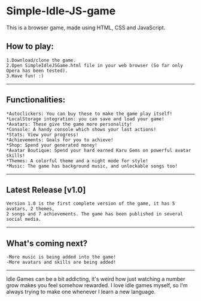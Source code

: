 # Simple-Idle-JS-game

This is a browser game, made using HTML, CSS and JavaScript.

## How to play:

	1.Download/clone the game.  
	2.Open SimpleIdleJSGame.html file in your web browser (So far only Opera has been tested).  
	3.Have fun! :)
---
## Functionalities:

	*Autoclickers: You can buy these to make the game play itself!
	*LocalStorage integration: you can save and load your game!
	*Avatars: These give the game more personality!
	*Console: A handy console which shows your last actions!
	*Stats: View your progress!
	*Achievements: Goals for you to achieve!
	*Shop: Spend your generated money!
	*Avatar Boutique: Spend your hard earned Karu Gems on powerful avatar skills!
	*Themes: A colorful theme and a night mode for style!
	*Music: The game has background music, and unlockable songs too!

---
## Latest Release [v1.0]
	
	Version 1.0 is the first complete version of the game, it has 5 avatars, 2 themes,
	2 songs and 7 achievements. The game has been published in several social media.

---
## What's coming next?
	
	-More music is being added into the game!
	-More avatars and skills are being added!
	
---
Idle Games can be a bit addicting, it's weird how just watching a number grow makes
you feel somehow rewarded.  I love idle games myself, so I'm always trying to make one
whenever I learn a new language.
